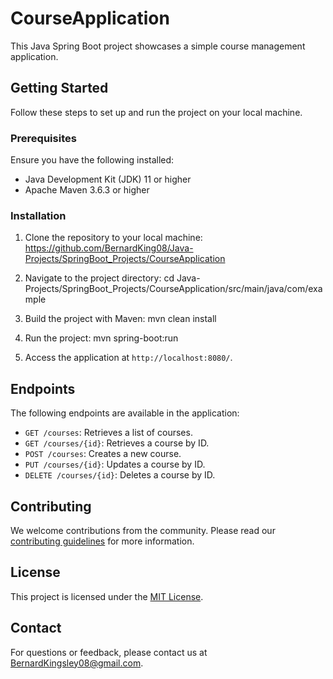 # CourseApplication

This Java Spring Boot project showcases a simple course management application.

## Getting Started

Follow these steps to set up and run the project on your local machine.

### Prerequisites

Ensure you have the following installed:

- Java Development Kit (JDK) 11 or higher
- Apache Maven 3.6.3 or higher

### Installation

1. Clone the repository to your local machine:
https://github.com/BernardKing08/Java-Projects/SpringBoot_Projects/CourseApplication

2. Navigate to the project directory:
cd Java-Projects/SpringBoot_Projects/CourseApplication/src/main/java/com/example

3. Build the project with Maven:
mvn clean install

4. Run the project:
mvn spring-boot:run

5. Access the application at `http://localhost:8080/`.

## Endpoints

The following endpoints are available in the application:

- `GET /courses`: Retrieves a list of courses.
- `GET /courses/{id}`: Retrieves a course by ID.
- `POST /courses`: Creates a new course.
- `PUT /courses/{id}`: Updates a course by ID.
- `DELETE /courses/{id}`: Deletes a course by ID.

## Contributing

We welcome contributions from the community. Please read our [contributing guidelines](CONTRIBUTING.md) for more information.

## License

This project is licensed under the [MIT License](LICENSE.md).

## Contact

For questions or feedback, please contact us at BernardKingsley08@gmail.com.


